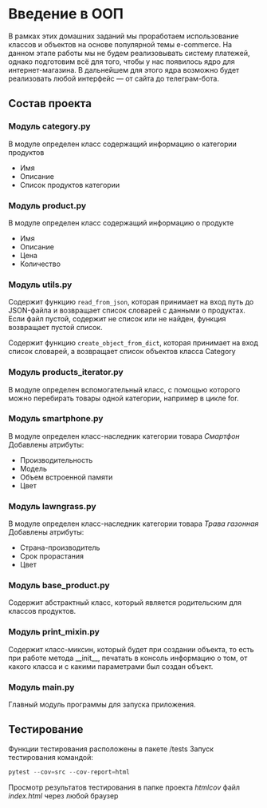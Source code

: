 # Введение в ООП
В рамках этих домашних заданий мы проработаем использование классов и
объектов на основе популярной темы e-commerce.
На данном этапе работы мы не будем реализовывать систему платежей,
однако подготовим всё для того, чтобы у нас появилось ядро для интернет-магазина.
В дальнейшем для этого ядра возможно будет реализовать
любой интерфейс — от сайта до телеграм-бота.


## Состав проекта

### Модуль category.py
В модуле определен класс содержащий информацию о категории продуктов
- Имя
- Описание
- Список продуктов категории

### Модуль product.py
В модуле определен класс содержащий информацию о продукте
- Имя
- Описание
- Цена
- Количество

### Модуль utils.py
Содержит функцию `read_from_json`, которая принимает на вход путь до JSON-файла и возвращает список словарей
с данными о продуктах. Если файл пустой, содержит не список или не найден, функция возвращает пустой список.

Содержит функцию `create_object_from_dict`, которая принимает на вход список словарей,
а возвращает список объектов класса Category

### Модуль products_iterator.py
В модуле определен вспомогательный класс, с помощью которого можно перебирать товары одной категории,
например в цикле for.

### Модуль smartphone.py
В модуле определен класс-наследник категории товара _Смартфон_
Добавлены атрибуты:
- Производительность
- Модель
- Объем встроенной памяти
- Цвет

### Модуль lawngrass.py
В модуле определен класс-наследник категории товара _Трава газонная_
Добавлены атрибуты:
- Страна-производитель
- Срок прорастания
- Цвет

### Модуль base_product.py
Содержит абстрактный класс, который является родительским для классов продуктов.

### Модуль print_mixin.py
Содержит класс-миксин, который будет при создании объекта, то есть при работе метода \_\_init__\,
печатать в консоль информацию о том, от какого класса и с какими параметрами был создан объект.

### Модуль main.py
Главный модуль программы для запуска приложения.


## Тестирование
Функции тестирования расположены в пакете /tests
Запуск тестирования командой:   
```python
pytest --cov=src --cov-report=html
```
Просмотр результатов тестирования в папке проекта _htmlcov_ файл _index.html_ через любой браузер
